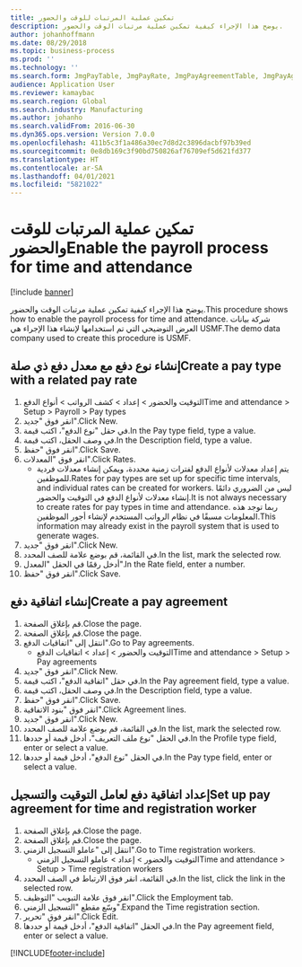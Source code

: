 ```yaml
---
title: تمكين عملية المرتبات للوقت والحضور
description: يوضح هذا الإجراء كيفية تمكين عملية مرتبات الوقت والحضور‬.
author: johanhoffmann
ms.date: 08/29/2018
ms.topic: business-process
ms.prod: ''
ms.technology: ''
ms.search.form: JmgPayTable, JmgPayRate, JmgPayAgreementTable, JmgPayAgreementLine, HcmWorker
audience: Application User
ms.reviewer: kamaybac
ms.search.region: Global
ms.search.industry: Manufacturing
ms.author: johanho
ms.search.validFrom: 2016-06-30
ms.dyn365.ops.version: Version 7.0.0
ms.openlocfilehash: 411b5c3f1a486a30ec7d8d2c3896dacbf97b39ed
ms.sourcegitcommit: 0e8db169c3f90bd750826af76709ef5d621fd377
ms.translationtype: HT
ms.contentlocale: ar-SA
ms.lasthandoff: 04/01/2021
ms.locfileid: "5821022"
---
```

# <a name="enable-the-payroll-process-for-time-and-attendance"></a><span data-ttu-id="6c35d-103">تمكين عملية المرتبات للوقت والحضور</span><span class="sxs-lookup"><span data-stu-id="6c35d-103">Enable the payroll process for time and attendance</span></span>

[!include [banner](../../includes/banner.md)]

<span data-ttu-id="6c35d-104">يوضح هذا الإجراء كيفية تمكين عملية مرتبات الوقت والحضور‬.</span><span class="sxs-lookup"><span data-stu-id="6c35d-104">This procedure shows how to enable the payroll process for time and attendance.</span></span> <span data-ttu-id="6c35d-105">شركة بيانات العرض التوضيحي التي تم استخدامها لإنشاء هذا الإجراء هي USMF.</span><span class="sxs-lookup"><span data-stu-id="6c35d-105">The demo data company used to create this procedure is USMF.</span></span>


## <a name="create-a-pay-type-with-a-related-pay-rate"></a><span data-ttu-id="6c35d-106">إنشاء نوع دفع مع معدل دفع ذي صلة</span><span class="sxs-lookup"><span data-stu-id="6c35d-106">Create a pay type with a related pay rate</span></span>
1. <span data-ttu-id="6c35d-107">التوقيت والحضور > إعداد > كشف الرواتب‬ > أنواع الدفع</span><span class="sxs-lookup"><span data-stu-id="6c35d-107">Time and attendance > Setup > Payroll > Pay types</span></span>
2. <span data-ttu-id="6c35d-108">انقر فوق "جديد".</span><span class="sxs-lookup"><span data-stu-id="6c35d-108">Click New.</span></span>
3. <span data-ttu-id="6c35d-109">في حقل "نوع الدفع"، اكتب قيمة.</span><span class="sxs-lookup"><span data-stu-id="6c35d-109">In the Pay type field, type a value.</span></span>
4. <span data-ttu-id="6c35d-110">في وصف الحقل، اكتب قيمة.</span><span class="sxs-lookup"><span data-stu-id="6c35d-110">In the Description field, type a value.</span></span>
5. <span data-ttu-id="6c35d-111">انقر فوق "حفظ".</span><span class="sxs-lookup"><span data-stu-id="6c35d-111">Click Save.</span></span>
6. <span data-ttu-id="6c35d-112">انقر فوق "المعدلات‬".</span><span class="sxs-lookup"><span data-stu-id="6c35d-112">Click Rates.</span></span>
    * <span data-ttu-id="6c35d-113">يتم إعداد معدلات لأنواع الدفع لفترات زمنية محددة، ويمكن إنشاء معدلات فردية للموظفين.</span><span class="sxs-lookup"><span data-stu-id="6c35d-113">Rates for pay types are set up for specific time intervals, and individual rates can be created for workers.</span></span> <span data-ttu-id="6c35d-114">ليس من الضروري دائمًا إنشاء معدلات لأنواع الدفع في التوقيت والحضور.</span><span class="sxs-lookup"><span data-stu-id="6c35d-114">It is not always necessary to create rates for pay types in time and attendance.</span></span> <span data-ttu-id="6c35d-115">ربما توجد هذه المعلومات مسبقًا في نظام الرواتب المستخدم لإنشاء أجور الموظفين.</span><span class="sxs-lookup"><span data-stu-id="6c35d-115">This information may already exist in the payroll system that is used to generate wages.</span></span>  
7. <span data-ttu-id="6c35d-116">انقر فوق "جديد".</span><span class="sxs-lookup"><span data-stu-id="6c35d-116">Click New.</span></span>
8. <span data-ttu-id="6c35d-117">في القائمة، قم بوضع علامة للصف المحدد.</span><span class="sxs-lookup"><span data-stu-id="6c35d-117">In the list, mark the selected row.</span></span>
9. <span data-ttu-id="6c35d-118">أدخل رقمًا في الحقل "المعدل‬".</span><span class="sxs-lookup"><span data-stu-id="6c35d-118">In the Rate field, enter a number.</span></span>
10. <span data-ttu-id="6c35d-119">انقر فوق "حفظ".</span><span class="sxs-lookup"><span data-stu-id="6c35d-119">Click Save.</span></span>

## <a name="create-a-pay-agreement"></a><span data-ttu-id="6c35d-120">إنشاء اتفاقية دفع</span><span class="sxs-lookup"><span data-stu-id="6c35d-120">Create a pay agreement</span></span>
1. <span data-ttu-id="6c35d-121">قم بإغلاق الصفحة.</span><span class="sxs-lookup"><span data-stu-id="6c35d-121">Close the page.</span></span>
2. <span data-ttu-id="6c35d-122">قم بإغلاق الصفحة.</span><span class="sxs-lookup"><span data-stu-id="6c35d-122">Close the page.</span></span>
3. <span data-ttu-id="6c35d-123">انتقل إلى "اتفاقيات الدفع".</span><span class="sxs-lookup"><span data-stu-id="6c35d-123">Go to Pay agreements.</span></span>
    * <span data-ttu-id="6c35d-124">التوقيت والحضور > إعداد > اتفاقيات الدفع</span><span class="sxs-lookup"><span data-stu-id="6c35d-124">Time and attendance > Setup > Pay agreements</span></span>  
4. <span data-ttu-id="6c35d-125">انقر فوق "جديد".</span><span class="sxs-lookup"><span data-stu-id="6c35d-125">Click New.</span></span>
5. <span data-ttu-id="6c35d-126">في حقل "اتفاقية الدفع"، اكتب قيمة.</span><span class="sxs-lookup"><span data-stu-id="6c35d-126">In the Pay agreement field, type a value.</span></span>
6. <span data-ttu-id="6c35d-127">في وصف الحقل، اكتب قيمة.</span><span class="sxs-lookup"><span data-stu-id="6c35d-127">In the Description field, type a value.</span></span>
7. <span data-ttu-id="6c35d-128">انقر فوق "حفظ".</span><span class="sxs-lookup"><span data-stu-id="6c35d-128">Click Save.</span></span>
8. <span data-ttu-id="6c35d-129">انقر فوق "بنود الاتفاقية".</span><span class="sxs-lookup"><span data-stu-id="6c35d-129">Click Agreement lines.</span></span>
9. <span data-ttu-id="6c35d-130">انقر فوق "جديد".</span><span class="sxs-lookup"><span data-stu-id="6c35d-130">Click New.</span></span>
10. <span data-ttu-id="6c35d-131">في القائمة، قم بوضع علامة للصف المحدد.</span><span class="sxs-lookup"><span data-stu-id="6c35d-131">In the list, mark the selected row.</span></span>
11. <span data-ttu-id="6c35d-132">في الحقل "نوع ملف التعريف‬"، أدخل قيمة أو حددها.</span><span class="sxs-lookup"><span data-stu-id="6c35d-132">In the Profile type field, enter or select a value.</span></span>
12. <span data-ttu-id="6c35d-133">في الحقل "نوع الدفع"، أدخل قيمة أو حددها.</span><span class="sxs-lookup"><span data-stu-id="6c35d-133">In the Pay type field, enter or select a value.</span></span>

## <a name="set-up-pay-agreement-for-time-and-registration-worker"></a><span data-ttu-id="6c35d-134">إعداد اتفاقية دفع لعامل التوقيت والتسجيل</span><span class="sxs-lookup"><span data-stu-id="6c35d-134">Set up pay agreement for time and registration worker</span></span>
1. <span data-ttu-id="6c35d-135">قم بإغلاق الصفحة.</span><span class="sxs-lookup"><span data-stu-id="6c35d-135">Close the page.</span></span>
2. <span data-ttu-id="6c35d-136">قم بإغلاق الصفحة.</span><span class="sxs-lookup"><span data-stu-id="6c35d-136">Close the page.</span></span>
3. <span data-ttu-id="6c35d-137">انتقل إلى "عاملو التسجيل الزمني".</span><span class="sxs-lookup"><span data-stu-id="6c35d-137">Go to Time registration workers.</span></span>
    * <span data-ttu-id="6c35d-138">التوقيت والحضور > إعداد > عاملو التسجيل الزمني‬</span><span class="sxs-lookup"><span data-stu-id="6c35d-138">Time and attendance > Setup > Time registration workers</span></span>  
4. <span data-ttu-id="6c35d-139">في القائمة، انقر فوق الارتباط في الصف المحدد.</span><span class="sxs-lookup"><span data-stu-id="6c35d-139">In the list, click the link in the selected row.</span></span>
5. <span data-ttu-id="6c35d-140">انقر فوق علامة التبويب "التوظيف‬‬".</span><span class="sxs-lookup"><span data-stu-id="6c35d-140">Click the Employment tab.</span></span>
6. <span data-ttu-id="6c35d-141">وسّع مقطع "التسجيل الزمني‬".</span><span class="sxs-lookup"><span data-stu-id="6c35d-141">Expand the Time registration section.</span></span>
7. <span data-ttu-id="6c35d-142">انقر فوق "تحرير".</span><span class="sxs-lookup"><span data-stu-id="6c35d-142">Click Edit.</span></span>
8. <span data-ttu-id="6c35d-143">في الحقل "اتفاقية الدفع"، أدخل قيمة أو حددها.</span><span class="sxs-lookup"><span data-stu-id="6c35d-143">In the Pay agreement field, enter or select a value.</span></span>



[!INCLUDE[footer-include](../../../includes/footer-banner.md)]